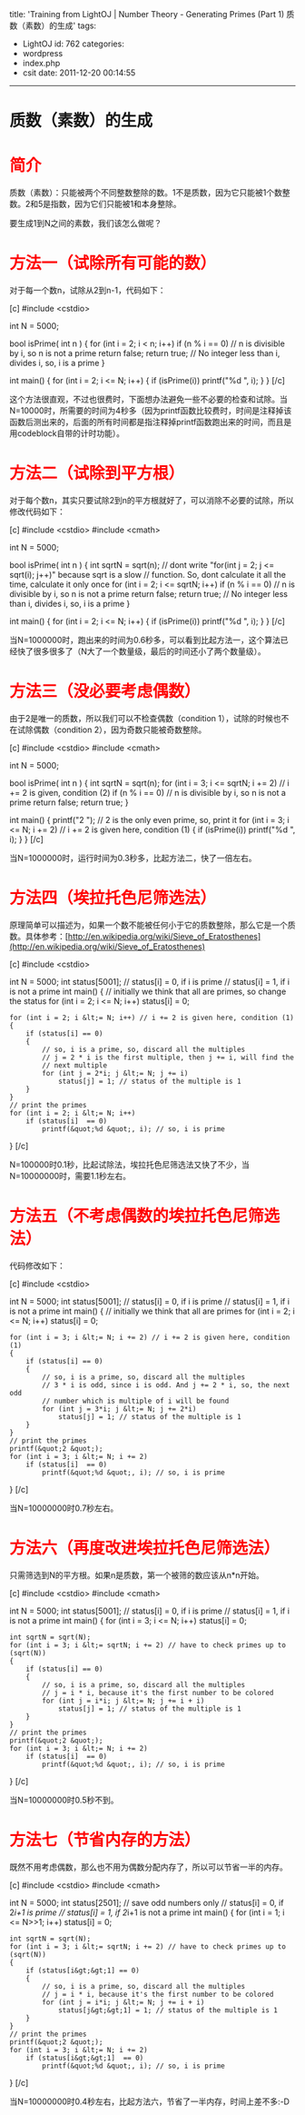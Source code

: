 title: 'Training from LightOJ | Number Theory -  Generating Primes (Part 1) 质数（素数）的生成'
tags:
  - LightOJ
id: 762
categories:
  - wordpress
  - index.php
  - csit
date: 2011-12-20 00:14:55
---

# 质数（素数）的生成

# <span style="color: #ff0000;">**简介**</span>

质数（素数）：只能被两个不同整数整除的数。1不是质数，因为它只能被1个数整数。2和5是指数，因为它们只能被1和本身整除。

要生成1到N之间的素数，我们该怎么<!--more-->做呢？

# <span style="color: #ff0000;">**方法一（试除所有可能的数）**</span>

对于每一个数n，试除从2到n-1，代码如下：

[c]
#include &lt;cstdio&gt;

int N = 5000;

bool isPrime( int n )
{
    for (int i = 2; i &lt; n; i++)
        if (n % i == 0) // n is divisible by i, so n is not a prime
            return false;
    return true; // No integer less than i, divides i, so, i is a prime
}

int main()
{
    for (int i = 2; i &lt;= N; i++)
    {
        if (isPrime(i))
            printf(&quot;%d &quot;, i);
    }
}
[/c]

这个方法很直观，不过也很费时，下面想办法避免一些不必要的检查和试除。当N=10000时，所需要的时间为4秒多（因为printf函数比较费时，时间是注释掉该函数后测出来的，后面的所有时间都是指注释掉printf函数跑出来的时间，而且是用codeblock自带的计时功能）。

# <span style="color: #ff0000;">**方法二（试除到平方根）**</span>

对于每个数n，其实只要试除2到n的平方根就好了，可以消除不必要的试除，所以修改代码如下：

[c]
#include &lt;cstdio&gt;
#include &lt;cmath&gt;

int N = 5000;

bool isPrime( int n )
{
    int sqrtN = sqrt(n);
    // dont write &quot;for(int j = 2; j &lt;= sqrt(i); j++)&quot; because sqrt is a slow
    // function. So, dont calculate it all the time, calculate it only once
    for (int i = 2; i &lt;= sqrtN; i++)
        if (n % i == 0) // n is divisible by i, so n is not a prime
            return false;
    return true; // No integer less than i, divides i, so, i is a prime
}

int main()
{
    for (int i = 2; i &lt;= N; i++)
    {
        if (isPrime(i))
            printf(&quot;%d &quot;, i);
    }
}
[/c]

当N=1000000时，跑出来的时间为0.6秒多，可以看到比起方法一，这个算法已经快了很多很多了（N大了一个数量级，最后的时间还小了两个数量级）。

# <span style="color: #ff0000;">**方法三（没必要考虑偶数）**</span>

由于2是唯一的质数，所以我们可以不检查偶数（condition 1），试除的时候也不在试除偶数（condition 2），因为奇数只能被奇数整除。

[c]
#include &lt;cstdio&gt;
#include &lt;cmath&gt;

int N = 5000;

bool isPrime( int n )
{
    int sqrtN = sqrt(n);
    for (int i = 3; i &lt;= sqrtN; i += 2) // i += 2 is given, condition (2)
        if (n % i == 0) // n is divisible by i, so n is not a prime
            return false;
    return true;
}

int main()
{
    printf(&quot;2 &quot;); // 2 is the only even prime, so, print it
    for (int i = 3; i &lt;= N; i += 2) // i += 2 is given here, condition (1)
    {
        if (isPrime(i))
            printf(&quot;%d &quot;, i);
    }
}
[/c]

当N=1000000时，运行时间为0.3秒多，比起方法二，快了一倍左右。

# <span style="color: #ff0000;">**方法四（埃拉托色尼筛选法）**</span>

原理简单可以描述为，如果一个数不能被任何小于它的质数整除，那么它是一个质数。具体参考：[http://en.wikipedia.org/wiki/Sieve_of_Eratosthenes](http://en.wikipedia.org/wiki/Sieve_of_Eratosthenes)

[c]
#include &lt;cstdio&gt;

int N = 5000;
int status[5001];
// status[i] = 0, if i is prime
// status[i] = 1, if i is not a prime
int main()
{
    // initially we think that all are primes, so change the status
    for (int i = 2; i &lt;= N; i++)
        status[i] = 0;

    for (int i = 2; i &lt;= N; i++) // i += 2 is given here, condition (1)
    {
        if (status[i] == 0)
        {
            // so, i is a prime, so, discard all the multiples
            // j = 2 * i is the first multiple, then j += i, will find the
            // next multiple
            for (int j = 2*i; j &lt;= N; j += i)
                status[j] = 1; // status of the multiple is 1
        }
    }
    // print the primes
    for (int i = 2; i &lt;= N; i++)
        if (status[i]  == 0)
            printf(&quot;%d &quot;, i); // so, i is prime
}
[/c]

N=100000时0.1秒，比起试除法，埃拉托色尼筛选法又快了不少，当N=10000000时，需要1.1秒左右。

# <span style="color: #ff0000;">**方法五（不考虑偶数的埃拉托色尼筛选法）**</span>

代码修改如下：

[c]
#include &lt;cstdio&gt;

int N = 5000;
int status[5001];
// status[i] = 0, if i is prime
// status[i] = 1, if i is not a prime
int main()
{
    // initially we think that all are primes
    for (int i = 2; i &lt;= N; i++)
        status[i] = 0;

    for (int i = 3; i &lt;= N; i += 2) // i += 2 is given here, condition (1)
    {
        if (status[i] == 0)
        {
            // so, i is a prime, so, discard all the multiples
            // 3 * i is odd, since i is odd. And j += 2 * i, so, the next odd
            // number which is multiple of i will be found
            for (int j = 3*i; j &lt;= N; j += 2*i)
                status[j] = 1; // status of the multiple is 1
        }
    }
    // print the primes
    printf(&quot;2 &quot;);
    for (int i = 3; i &lt;= N; i += 2)
        if (status[i]  == 0)
            printf(&quot;%d &quot;, i); // so, i is prime
}
[/c]

当N=10000000时0.7秒左右。

# <span style="color: #ff0000;">**方法六（再度改进埃拉托色尼筛选法）**</span>

只需筛选到N的平方根。如果n是质数，第一个被筛的数应该从n*n开始。

[c]
#include &lt;cstdio&gt;
#include &lt;cmath&gt;

int N = 5000;
int status[5001];
// status[i] = 0, if i is prime
// status[i] = 1, if i is not a prime
int main()
{
    for (int i = 3; i &lt;= N; i++) status[i] = 0;

    int sqrtN = sqrt(N);
    for (int i = 3; i &lt;= sqrtN; i += 2) // have to check primes up to (sqrt(N))
    {
        if (status[i] == 0)
        {
            // so, i is a prime, so, discard all the multiples
            // j = i * i, because it's the first number to be colored
            for (int j = i*i; j &lt;= N; j += i + i)
                status[j] = 1; // status of the multiple is 1
        }
    }
    // print the primes
    printf(&quot;2 &quot;);
    for (int i = 3; i &lt;= N; i += 2)
        if (status[i]  == 0)
            printf(&quot;%d &quot;, i); // so, i is prime
}
[/c]

当N=10000000时0.5秒不到。

# <span style="color: #ff0000;">**方法七（节省内存的方法）**</span>

既然不用考虑偶数，那么也不用为偶数分配内存了，所以可以节省一半的内存。

[c]
#include &lt;cstdio&gt;
#include &lt;cmath&gt;

int N = 5000;
int status[2501]; // save odd numbers only
// status[i] = 0, if 2*i+1 is prime
// status[i] = 1, if 2*i+1 is not a prime
int main()
{
    for (int i = 1; i &lt;= N&gt;&gt;1; i++) status[i] = 0;

    int sqrtN = sqrt(N);
    for (int i = 3; i &lt;= sqrtN; i += 2) // have to check primes up to (sqrt(N))
    {
        if (status[i&gt;&gt;1] == 0)
        {
            // so, i is a prime, so, discard all the multiples
            // j = i * i, because it's the first number to be colored
            for (int j = i*i; j &lt;= N; j += i + i)
                status[j&gt;&gt;1] = 1; // status of the multiple is 1
        }
    }
    // print the primes
    printf(&quot;2 &quot;);
    for (int i = 3; i &lt;= N; i += 2)
        if (status[i&gt;&gt;1]  == 0)
            printf(&quot;%d &quot;, i); // so, i is prime
}
[/c]

当N=10000000时0.4秒左右，比起方法六，节省了一半内存，时间上差不多:-D
